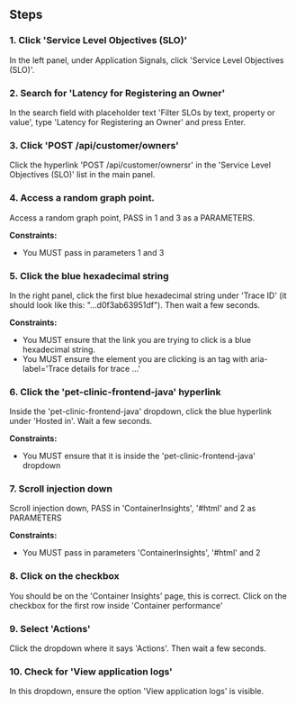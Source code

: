 ## Steps

### 1. Click 'Service Level Objectives (SLO)'

In the left panel, under Application Signals, click 'Service Level Objectives (SLO)'.

### 2. Search for 'Latency for Registering an Owner'

In the search field with placeholder text 'Filter SLOs by text, property or value', type 'Latency for Registering an Owner' and press Enter.

### 3. Click 'POST /api/customer/owners'

Click the hyperlink 'POST /api/customer/ownersr' in the 'Service Level Objectives (SLO)' list in the main panel.

### 4. Access a random graph point.

Access a random graph point, PASS in 1 and 3 as a PARAMETERS.

**Constraints:**
- You MUST pass in parameters 1 and 3

### 5. Click the blue hexadecimal string

In the right panel, click the first blue hexadecimal string under 'Trace ID' (it should look like this: "...d0f3ab63951df"). Then wait a few seconds.

**Constraints:**
- You MUST ensure that the link you are trying to click is a blue hexadecimal string.
- You MUST ensure the element you are clicking is an <a> tag with aria-label='Trace details for trace ...'

### 6. Click the 'pet-clinic-frontend-java' hyperlink

Inside the 'pet-clinic-frontend-java' dropdown, click the blue hyperlink under 'Hosted in'. Wait a few seconds.

**Constraints:**
- You MUST ensure that it is inside the 'pet-clinic-frontend-java' dropdown

### 7. Scroll injection down

Scroll injection down, PASS in 'ContainerInsights', '#html' and 2 as PARAMETERS

**Constraints:**
- You MUST pass in parameters 'ContainerInsights', '#html' and 2

### 8. Click on the checkbox

You should be on the 'Container Insights' page, this is correct. Click on the checkbox for the first row inside 'Container performance'

### 9. Select 'Actions'

Click the dropdown where it says 'Actions'. Then wait a few seconds.

### 10. Check for 'View application logs'

In this dropdown, ensure the option 'View application logs' is visible.